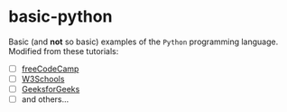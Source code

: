# basic-python

Basic (and **not** so basic) examples of the `Python` programming language.
Modified from these tutorials:
- [ ] [freeCodeCamp](https://www.freecodecamp.org/learn/scientific-computing-with-python/)
- [ ] [W3Schools](https://www.w3schools.com/python/default.asp)
- [ ] [GeeksforGeeks](https://www.geeksforgeeks.org/python-programming-language/)
- [ ] and others...